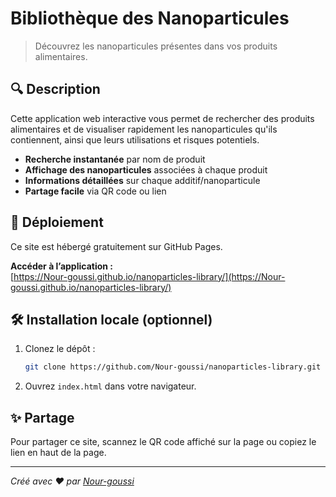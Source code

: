 # Bibliothèque des Nanoparticules

> Découvrez les nanoparticules présentes dans vos produits alimentaires.

## 🔍 Description

Cette application web interactive vous permet de rechercher des produits alimentaires et de visualiser rapidement les nanoparticules qu'ils contiennent, ainsi que leurs utilisations et risques potentiels.

- **Recherche instantanée** par nom de produit
- **Affichage des nanoparticules** associées à chaque produit
- **Informations détaillées** sur chaque additif/nanoparticule
- **Partage facile** via QR code ou lien

## 🚀 Déploiement

Ce site est hébergé gratuitement sur GitHub Pages.

**Accéder à l’application :**  
[https://Nour-goussi.github.io/nanoparticles-library/](https://Nour-goussi.github.io/nanoparticles-library/)

## 🛠️ Installation locale (optionnel)

1. Clonez le dépôt :
   ```bash
   git clone https://github.com/Nour-goussi/nanoparticles-library.git
   ```
2. Ouvrez `index.html` dans votre navigateur.

## ✨ Partage

Pour partager ce site, scannez le QR code affiché sur la page ou copiez le lien en haut de la page.

---

_Créé avec ❤️ par [Nour-goussi](https://github.com/Nour-goussi)_

